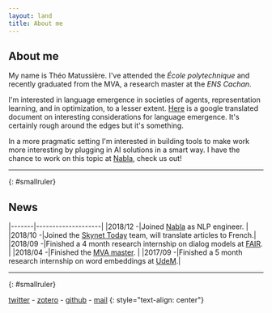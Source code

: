 ```yaml
---
layout: land
title: About me
---
```



## About me

My name is Théo Matussière. I've attended the _École polytechnique_ and recently graduated from the MVA, a research master at the _ENS Cachan_.

I'm interested in language emergence in societies of agents, representation learning, and in optimization, to a lesser extent. [Here](/files/main-ggle-translate.html) is a google translated document on interesting considerations for language emergence. It's certainly rough around the edges but it's something.

In a more pragmatic setting I'm interested in building tools to make work more interesting by plugging in AI solutions in a smart way.
I have the chance to work on this topic at [Nabla](https://nabla.com), check us out!


---
{: #smallruler}

## News

|-------|--------------------|
|2018/12 -|Joined [Nabla](https://nabla.com) as NLP engineer. | 
|2018/10 -|Joined the [Skynet Today](https://www.skynettoday.com/) team, will translate articles to French.| 
|2018/09 -|Finished a 4 month research internship on dialog models at [FAIR](https://research.fb.com/category/facebook-ai-research/).  |
|2018/04 -|Finished the [MVA master](http://math.ens-paris-saclay.fr/version-francaise/formations/master-mva/). |
|2017/09 -|Finished a 5 month research internship on word embeddings at [UdeM](https://www.umontreal.ca/).|


---
{: #smallruler}

[twitter](https://twitter.com/theo_matussiere) - [zotero](https://www.zotero.org/theo-m) - [github](https://github.com/theo-m) - [mail](mailto:tmatussiere+blog@gmail.com)
{: style="text-align: center"}
